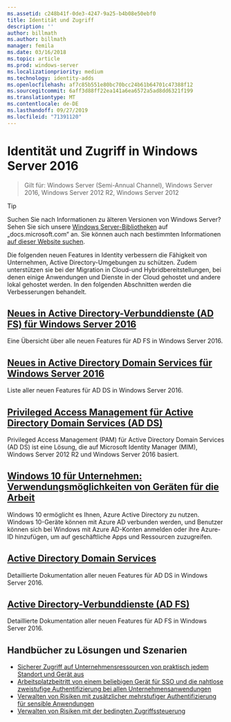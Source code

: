 ```yaml
---
ms.assetid: c248b41f-0de3-4247-9a25-b4b08e50ebf0
title: Identität und Zugriff
description: ''
author: billmath
ms.author: billmath
manager: femila
ms.date: 03/16/2018
ms.topic: article
ms.prod: windows-server
ms.localizationpriority: medium
ms.technology: identity-adds
ms.openlocfilehash: af7c85b551e80bc70bcc24b61b64701c47388f12
ms.sourcegitcommit: 6aff3d88ff22ea141a6ea6572a5ad8dd6321f199
ms.translationtype: MT
ms.contentlocale: de-DE
ms.lasthandoff: 09/27/2019
ms.locfileid: "71391120"
---
```

# <a name="identity-and-access-in-windows-server-2016"></a>Identität und Zugriff in Windows Server 2016

>Gilt für: Windows Server (Semi-Annual Channel), Windows Server 2016, Windows Server 2012 R2, Windows Server 2012

>[!TIP]
> Suchen Sie nach Informationen zu älteren Versionen von Windows Server? Sehen Sie sich unsere [Windows Server-Bibliotheken](/previous-versions/windows/) auf „docs.microsoft.com“ an. Sie können auch nach bestimmten Informationen [auf dieser Website suchen](https://docs.microsoft.com/search/index?search=Windows+Server&dataSource=previousVersions).

 Die folgenden neuen Features in Identity verbessern die Fähigkeit von Unternehmen, Active Directory-Umgebungen zu schützen. Zudem unterstützen sie bei der Migration in Cloud-und Hybridbereitstellungen, bei denen einige Anwendungen und Dienste in der Cloud gehostet und andere lokal gehostet werden. In den folgenden Abschnitten werden die Verbesserungen behandelt.


## <a name="whats-new-in-active-directory-federation-services-for-windows-server-2016ad-fsoverviewwhats-new-active-directory-federation-services-windows-servermd"></a>[Neues in Active Directory-Verbunddienste (AD FS) für Windows Server 2016](ad-fs/overview/whats-new-active-directory-federation-services-windows-server.md)
Eine Übersicht über alle neuen Features für AD FS in Windows Server 2016.  

## <a name="whats-new-in-active-directory-domain-services-for-windows-server-2016whats-new-active-directory-domain-servicesmd"></a>[Neues in Active Directory Domain Services für Windows Server 2016](whats-new-active-directory-domain-services.md)
Liste aller neuen Features für AD DS in Windows Server 2016.  

## <a name="privileged-access-management-for-active-directory-domain-services-40ad-ds41httpstechnetmicrosoftcomlibrarydn903243aspx"></a>[Privileged Access Management für Active Directory Domain Services &#40;AD DS&#41;](https://technet.microsoft.com/library/dn903243.aspx)
Privileged Access Management (PAM) für Active Directory Domain Services (AD DS) ist eine Lösung, die auf Microsoft Identity Manager (MIM), Windows Server 2012 R2 und Windows Server 2016 basiert.

## <a name="windows-10-for-the-enterprise-ways-to-use-devices-for-workhttpsazuremicrosoftcomdocumentationarticlesactive-directory-azureadjoin-windows10-devices-overviewrnd1"></a>[Windows 10 für Unternehmen: Verwendungsmöglichkeiten von Geräten für die Arbeit](https://azure.microsoft.com/documentation/articles/active-directory-azureadjoin-windows10-devices-overview/?rnd=1)
Windows 10 ermöglicht es Ihnen, Azure Active Directory zu nutzen. Windows 10-Geräte können mit Azure AD verbunden werden, und Benutzer können sich bei Windows mit Azure AD-Konten anmelden oder ihre Azure-ID hinzufügen, um auf geschäftliche Apps und Ressourcen zuzugreifen.

## <a name="active-directory-domain-servicesidentityad-dsactive-directory-domain-servicesmd"></a>[Active Directory Domain Services](../identity/ad-ds/Active-Directory-Domain-Services.md)
Detaillierte Dokumentation aller neuen Features für AD DS in Windows Server 2016.

## <a name="active-directory-federation-servicesactive-directory-federation-servicesmd"></a>[Active Directory-Verbunddienste (AD FS)](Active-Directory-Federation-Services.md)
Detaillierte Dokumentation aller neuen Features für AD FS in Windows Server 2016.  

## <a name="solutions-and-scenario-guides"></a>Handbücher zu Lösungen und Szenarien  
* [Sicherer Zugriff auf Unternehmensressourcen von praktisch jedem Standort und Gerät aus](https://technet.microsoft.com/library/dn550982.aspx)  
*  [Arbeitsplatzbeitritt von einem beliebigen Gerät für SSO und die nahtlose zweistufige Authentifizierung bei allen Unternehmensanwendungen](https://technet.microsoft.com/library/dn280945.aspx)  
* [Verwalten von Risiken mit zusätzlicher mehrstufiger Authentifizierung für sensible Anwendungen](https://technet.microsoft.com/library/dn280949.aspx)  
* [Verwalten von Risiken mit der bedingten Zugriffssteuerung](https://technet.microsoft.com/library/dn280937.aspx)
